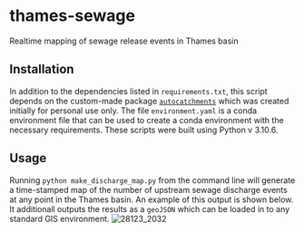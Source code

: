 # thames-sewage
Realtime mapping of sewage release events in Thames basin

## Installation 

In addition to the dependencies listed in `requirements.txt`, this script depends on the custom-made package [`autocatchments`](https://github.com/AlexLipp/autocatchments) which was created initially for personal use only. The file `environment.yaml` is a conda environment file that can be used to create a conda environment with the necessary requirements. These scripts were built using Python v 3.10.6.

## Usage 

Running `python make_discharge_map.py` from the command line will generate a time-stamped map of the number of upstream sewage discharge events at any point in the Thames basin. An example of this output is shown below. It additionall outputs the results as a `geoJSON` which can be loaded in to any standard GIS environment.
![28123_2032](https://user-images.githubusercontent.com/10188895/215289603-3315e7b6-5a50-48ed-9ef0-7a9269e5e2e3.png)
